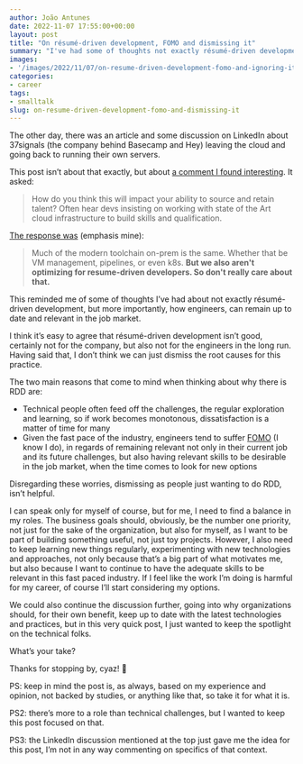 ```yaml
---
author: João Antunes
date: 2022-11-07 17:55:00+00:00
layout: post
title: "On résumé-driven development, FOMO and dismissing it"
summary: "I've had some of thoughts not exactly résumé-driven development, but more importantly, how engineers, can remain up to date and relevant in the job market, and a recent discussion on LinkedIn reminded me about it."
images:
- '/images/2022/11/07/on-resume-driven-development-fomo-and-ignoring-it.webp'
categories:
- career
tags:
- smalltalk
slug: on-resume-driven-development-fomo-and-dismissing-it
---
```


The other day, there was an article and some discussion on LinkedIn about 37signals (the company behind Basecamp and Hey) leaving the cloud and going back to running their own servers.

This post isn’t about that exactly, but about [a comment I found interesting](https://www.linkedin.com/feed/update/urn:li:activity:6988443803254714369?commentUrn=urn%3Ali%3Acomment%3A(activity%3A6988443803254714369%2C6988478945956356096)&dashCommentUrn=urn%3Ali%3Afsd_comment%3A(6988478945956356096%2Curn%3Ali%3Aactivity%3A6988443803254714369)). It asked:

> How do you think this will impact your ability to source and retain talent? Often hear devs insisting on working with state of the Art cloud infrastructure to build skills and qualification.

[The response was](https://www.linkedin.com/feed/update/urn:li:activity:6988443803254714369/?commentUrn=urn%3Ali%3Acomment%3A%28activity%3A6988443803254714369%2C6988478945956356096%29&replyUrn=urn%3Ali%3Acomment%3A%28activity%3A6988443803254714369%2C6988498535214104576%29&dashCommentUrn=urn%3Ali%3Afsd_comment%3A%286988478945956356096%2Curn%3Ali%3Aactivity%3A6988443803254714369%29&dashReplyUrn=urn%3Ali%3Afsd_comment%3A%286988498535214104576%2Curn%3Ali%3Aactivity%3A6988443803254714369%29) (emphasis mine):

> Much of the modern toolchain on-prem is the same. Whether that be VM management, pipelines, or even k8s. **But we also aren't optimizing for resume-driven developers. So don't really care about that.**

This reminded me of some of thoughts I’ve had about not exactly résumé-driven development, but more importantly, how engineers, can remain up to date and relevant in the job market.

I think it’s easy to agree that résumé-driven development isn’t good, certainly not for the company, but also not for the engineers in the long run. Having said that, I don’t think we can just dismiss the root causes for this practice.

The two main reasons that come to mind when thinking about why there is RDD are:

- Technical people often feed off the challenges, the regular exploration and learning, so if work becomes monotonous, dissatisfaction is a matter of time for many
- Given the fast pace of the industry, engineers tend to suffer [FOMO](https://en.wikipedia.org/wiki/Fear_of_missing_out) (I know I do), in regards of remaining relevant not only in their current job and its future challenges, but also having relevant skills to be desirable in the job market, when the time comes to look for new options

Disregarding these worries, dismissing as people just wanting to do RDD, isn’t helpful.

I can speak only for myself of course, but for me, I need to find a balance in my roles. The business goals should, obviously, be the number one priority, not just for the sake of the organization, but also for myself, as I want to be part of building something useful, not just toy projects. However, I also need to keep learning new things regularly, experimenting with new technologies and approaches, not only because that’s a big part of what motivates me, but also because I want to continue to have the adequate skills to be relevant in this fast paced industry. If I feel like the work I’m doing is harmful for my career, of course I’ll start considering my options.

We could also continue the discussion further, going into why organizations should, for their own benefit, keep up to date with the latest technologies and practices, but in this very quick post, I just wanted to keep the spotlight on the technical folks.

What’s your take?

Thanks for stopping by, cyaz! 👋

PS: keep in mind the post is, as always, based on my experience and opinion, not backed by studies, or anything like that, so take it for what it is.

PS2: there’s more to a role than technical challenges, but I wanted to keep this post focused on that.

PS3: the LinkedIn discussion mentioned at the top just gave me the idea for this post, I’m not in any way commenting on specifics of that context.